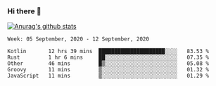 ### Hi there 👋

[![Anurag's github stats](https://github-readme-stats.vercel.app/api?username=jinserrr&show_icons=true)](https://github.com/anuraghazra/github-readme-stats)


<!--START_SECTION:waka-->
```text
Week: 05 September, 2020 - 12 September, 2020

Kotlin       12 hrs 39 mins  █████████████████████░░░░   83.53 % 
Rust         1 hr 6 mins     ██░░░░░░░░░░░░░░░░░░░░░░░   07.35 % 
Other        46 mins         █▒░░░░░░░░░░░░░░░░░░░░░░░   05.08 % 
Groovy       11 mins         ▒░░░░░░░░░░░░░░░░░░░░░░░░   01.32 % 
JavaScript   11 mins         ▒░░░░░░░░░░░░░░░░░░░░░░░░   01.29 % 
```
<!--END_SECTION:waka-->

